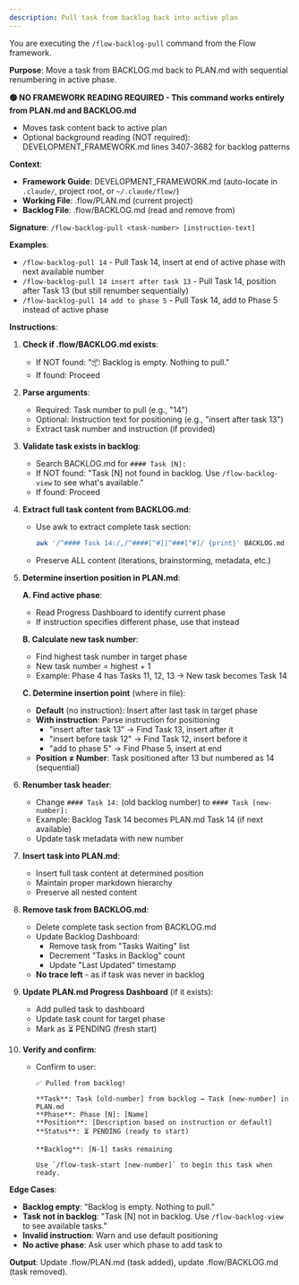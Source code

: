```yaml
---
description: Pull task from backlog back into active plan
---
```


You are executing the `/flow-backlog-pull` command from the Flow framework.

**Purpose**: Move a task from BACKLOG.md back to PLAN.md with sequential renumbering in active phase.

**🟢 NO FRAMEWORK READING REQUIRED - This command works entirely from PLAN.md and BACKLOG.md**

- Moves task content back to active plan
- Optional background reading (NOT required): DEVELOPMENT_FRAMEWORK.md lines 3407-3682 for backlog patterns

**Context**:

- **Framework Guide**: DEVELOPMENT_FRAMEWORK.md (auto-locate in `.claude/`, project root, or `~/.claude/flow/`)
- **Working File**: .flow/PLAN.md (current project)
- **Backlog File**: .flow/BACKLOG.md (read and remove from)

**Signature**: `/flow-backlog-pull <task-number> [instruction-text]`

**Examples**:
- `/flow-backlog-pull 14` - Pull Task 14, insert at end of active phase with next available number
- `/flow-backlog-pull 14 insert after task 13` - Pull Task 14, position after Task 13 (but still renumber sequentially)
- `/flow-backlog-pull 14 add to phase 5` - Pull Task 14, add to Phase 5 instead of active phase

**Instructions**:

1. **Check if .flow/BACKLOG.md exists**:
   - If NOT found: "📦 Backlog is empty. Nothing to pull."
   - If found: Proceed

2. **Parse arguments**:
   - Required: Task number to pull (e.g., "14")
   - Optional: Instruction text for positioning (e.g., "insert after task 13")
   - Extract task number and instruction (if provided)

3. **Validate task exists in backlog**:
   - Search BACKLOG.md for `#### Task [N]:`
   - If NOT found: "Task [N] not found in backlog. Use `/flow-backlog-view` to see what's available."
   - If found: Proceed

4. **Extract full task content from BACKLOG.md**:
   - Use awk to extract complete task section:
     ```bash
     awk '/^#### Task 14:/,/^####[^#]|^###[^#]/ {print}' BACKLOG.md
     ```
   - Preserve ALL content (iterations, brainstorming, metadata, etc.)

5. **Determine insertion position in PLAN.md**:

   **A. Find active phase**:
   - Read Progress Dashboard to identify current phase
   - If instruction specifies different phase, use that instead

   **B. Calculate new task number**:
   - Find highest task number in target phase
   - New task number = highest + 1
   - Example: Phase 4 has Tasks 11, 12, 13 → New task becomes Task 14

   **C. Determine insertion point** (where in file):
   - **Default** (no instruction): Insert after last task in target phase
   - **With instruction**: Parse instruction for positioning
     - "insert after task 13" → Find Task 13, insert after it
     - "insert before task 12" → Find Task 12, insert before it
     - "add to phase 5" → Find Phase 5, insert at end
   - **Position ≠ Number**: Task positioned after 13 but numbered as 14 (sequential)

6. **Renumber task header**:
   - Change `#### Task 14:` (old backlog number) to `#### Task [new-number]:`
   - Example: Backlog Task 14 becomes PLAN.md Task 14 (if next available)
   - Update task metadata with new number

7. **Insert task into PLAN.md**:
   - Insert full task content at determined position
   - Maintain proper markdown hierarchy
   - Preserve all nested content

8. **Remove task from BACKLOG.md**:
   - Delete complete task section from BACKLOG.md
   - Update Backlog Dashboard:
     - Remove task from "Tasks Waiting" list
     - Decrement "Tasks in Backlog" count
     - Update "Last Updated" timestamp
   - **No trace left** - as if task was never in backlog

9. **Update PLAN.md Progress Dashboard** (if it exists):
   - Add pulled task to dashboard
   - Update task count for target phase
   - Mark as ⏳ PENDING (fresh start)

10. **Verify and confirm**:
    - Confirm to user:

      ```
      ✅ Pulled from backlog!

      **Task**: Task [old-number] from backlog → Task [new-number] in PLAN.md
      **Phase**: Phase [N]: [Name]
      **Position**: [Description based on instruction or default]
      **Status**: ⏳ PENDING (ready to start)

      **Backlog**: [N-1] tasks remaining

      Use `/flow-task-start [new-number]` to begin this task when ready.
      ```

**Edge Cases**:
- **Backlog empty**: "Backlog is empty. Nothing to pull."
- **Task not in backlog**: "Task [N] not in backlog. Use `/flow-backlog-view` to see available tasks."
- **Invalid instruction**: Warn and use default positioning
- **No active phase**: Ask user which phase to add task to

**Output**: Update .flow/PLAN.md (task added), update .flow/BACKLOG.md (task removed).
